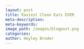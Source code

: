 ```yaml
---
layout: post
title: Easiest Clean Eats EVER
meta-description:
meta-keywords:
image_path: /images/blogpost.png
categories:
author: Heyley Broder
---
```



